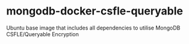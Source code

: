 # mongodb-docker-csfle-queryable
Ubuntu base image that includes all dependencies to utilise MongoDB CSFLE/Queryable Encryption
